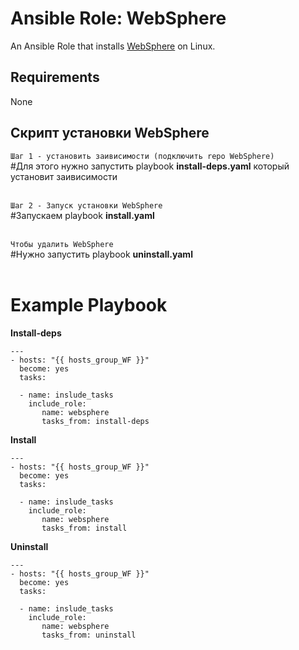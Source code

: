 # Ansible Role: WebSphere

An Ansible Role that installs [WebSphere](https://www.ibm.com/ru-ru/cloud/websphere-application-server) on Linux.

## Requirements

None

## Скрипт установки WebSphere

`Шаг 1 - установить заивисимости (подключить repo WebSphere) `</h2><br>
#Для этого нужно запустить playbook <b>install-deps.yaml</b>
который установит заивисимости<br><br>


`Шаг 2 - Запуск установки WebSphere`<br>
#Запускаем playbook <b>install.yaml</b><br><br>


`Чтобы удалить WebSphere`<br>
#Нужно запустить playbook <b>uninstall.yaml</b><br><br>


# Example Playbook

<b>Install-deps</b>
```
---
- hosts: "{{ hosts_group_WF }}"
  become: yes
  tasks:

  - name: inslude_tasks
    include_role:
       name: websphere
       tasks_from: install-deps
```


<b>Install</b>
```
---
- hosts: "{{ hosts_group_WF }}"
  become: yes
  tasks:

  - name: inslude_tasks
    include_role:
       name: websphere
       tasks_from: install
```



<b>Uninstall</b>
```
---
- hosts: "{{ hosts_group_WF }}"
  become: yes
  tasks:

  - name: inslude_tasks
    include_role:
       name: websphere
       tasks_from: uninstall

```
